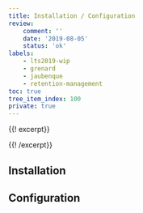 ```yaml
---
title: Installation / Configuration
review:
    comment: ''
    date: '2019-08-05'
    status: 'ok'
labels:
    - lts2019-wip
    - grenard
    - jaubenque
    - retention-management
toc: true
tree_item_index: 100
private: true
---
```

{{! excerpt}}

{{! /excerpt}}


## Installation



## Configuration
